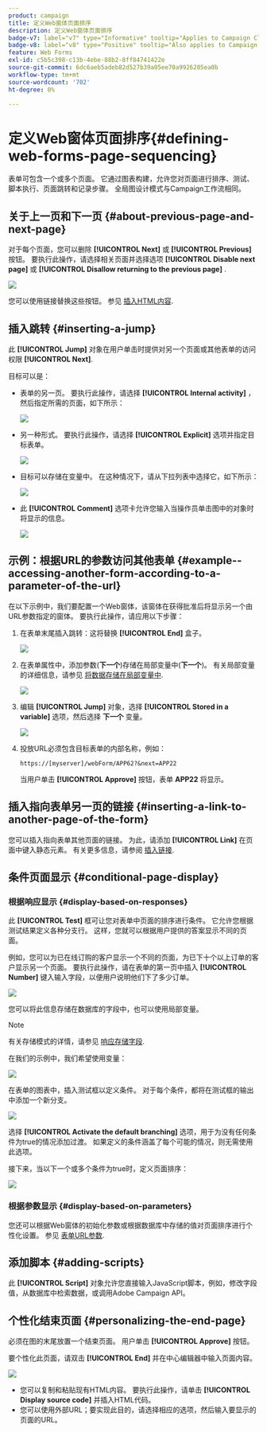 ```yaml
---
product: campaign
title: 定义Web窗体页面排序
description: 定义Web窗体页面排序
badge-v7: label="v7" type="Informative" tooltip="Applies to Campaign Classic v7"
badge-v8: label="v8" type="Positive" tooltip="Also applies to Campaign v8"
feature: Web Forms
exl-id: c5b5c398-c13b-4ebe-88b2-8ff84741422e
source-git-commit: 6dc6aeb5adeb82d527b39a05ee70a9926205ea0b
workflow-type: tm+mt
source-wordcount: '702'
ht-degree: 0%

---
```


# 定义Web窗体页面排序{#defining-web-forms-page-sequencing}



表单可包含一个或多个页面。 它通过图表构建，允许您对页面进行排序、测试、脚本执行、页面跳转和记录步骤。 全局图设计模式与Campaign工作流相同。

## 关于上一页和下一页 {#about-previous-page-and-next-page}

对于每个页面，您可以删除 **[!UICONTROL Next]** 或 **[!UICONTROL Previous]** 按钮。 要执行此操作，请选择相关页面并选择选项 **[!UICONTROL Disable next page]** 或 **[!UICONTROL Disallow returning to the previous page]** .

![](assets/s_ncs_admin_survey_no_next_page.png)

您可以使用链接替换这些按钮。 参见 [插入HTML内容](static-elements-in-a-web-form.md#inserting-html-content).

## 插入跳转 {#inserting-a-jump}

此 **[!UICONTROL Jump]** 对象在用户单击时提供对另一个页面或其他表单的访问权限 **[!UICONTROL Next]**.

目标可以是：

* 表单的另一页。 要执行此操作，请选择 **[!UICONTROL Internal activity]** ，然后指定所需的页面，如下所示：

   ![](assets/s_ncs_admin_jump_param1.png)

* 另一种形式。 要执行此操作，请选择 **[!UICONTROL Explicit]** 选项并指定目标表单。

   ![](assets/s_ncs_admin_jump_param2.png)

* 目标可以存储在变量中。 在这种情况下，请从下拉列表中选择它，如下所示：

   ![](assets/s_ncs_admin_jump_param3.png)

* 此 **[!UICONTROL Comment]** 选项卡允许您输入当操作员单击图中的对象时将显示的信息。

   ![](assets/s_ncs_admin_survey_jump_comment.png)

## 示例：根据URL的参数访问其他表单 {#example--accessing-another-form-according-to-a-parameter-of-the-url}

在以下示例中，我们要配置一个Web窗体，该窗体在获得批准后将显示另一个由URL参数指定的窗体。 要执行此操作，请应用以下步骤：

1. 在表单末尾插入跳转：这将替换 **[!UICONTROL End]** 盒子。

   ![](assets/s_ncs_admin_survey_jump_sample1.png)

1. 在表单属性中，添加参数(**下一个**)存储在局部变量中(**下一个**)。 有关局部变量的详细信息，请参见 [将数据存储在局部变量中](web-forms-answers.md#storing-data-in-a-local-variable).

   ![](assets/s_ncs_admin_survey_jump_sample2.png)

1. 编辑 **[!UICONTROL Jump]** 对象，选择 **[!UICONTROL Stored in a variable]** 选项，然后选择 **下一个** 变量。

   ![](assets/s_ncs_admin_survey_jump_sample3.png)

1. 投放URL必须包含目标表单的内部名称，例如：

   ```
   https://[myserver]/webForm/APP62?&next=APP22
   ```

   当用户单击 **[!UICONTROL Approve]** 按钮，表单 **APP22** 将显示。

## 插入指向表单另一页的链接 {#inserting-a-link-to-another-page-of-the-form}

您可以插入指向表单其他页面的链接。 为此，请添加 **[!UICONTROL Link]** 在页面中键入静态元素。 有关更多信息，请参阅 [插入链接](static-elements-in-a-web-form.md#inserting-a-link).

## 条件页面显示 {#conditional-page-display}

### 根据响应显示 {#display-based-on-responses}

此 **[!UICONTROL Test]** 框可让您对表单中页面的排序进行条件。 它允许您根据测试结果定义各种分支行。 这样，您就可以根据用户提供的答案显示不同的页面。

例如，您可以为已在线订购的客户显示一个不同的页面，为已下十个以上订单的客户显示另一个页面。 要执行此操作，请在表单的第一页中插入 **[!UICONTROL Number]** 键入输入字段，以便用户说明他们下了多少订单。

![](assets/s_ncs_admin_survey_test_ex0.png)

您可以将此信息存储在数据库的字段中，也可以使用局部变量。

>[!NOTE]
>
>有关存储模式的详情，请参见 [响应存储字段](web-forms-answers.md#response-storage-fields).

在我们的示例中，我们希望使用变量：

![](assets/s_ncs_admin_survey_test_ex1.png)

在表单的图表中，插入测试框以定义条件。 对于每个条件，都将在测试框的输出中添加一个新分支。

![](assets/s_ncs_admin_survey_test_ex2.png)

选择 **[!UICONTROL Activate the default branching]** 选项，用于为没有任何条件为true的情况添加过渡。 如果定义的条件涵盖了每个可能的情况，则无需使用此选项。

接下来，当以下一个或多个条件为true时，定义页面排序：

![](assets/s_ncs_admin_survey_test_ex3.png)

### 根据参数显示 {#display-based-on-parameters}

您还可以根据Web窗体的初始化参数或根据数据库中存储的值对页面排序进行个性化设置。 参见 [表单URL参数](defining-web-forms-properties.md#form-url-parameters).

## 添加脚本 {#adding-scripts}

此 **[!UICONTROL Script]** 对象允许您直接输入JavaScript脚本，例如，修改字段值，从数据库中检索数据，或调用Adobe Campaign API。

## 个性化结束页面 {#personalizing-the-end-page}

必须在图的末尾放置一个结束页面。 用户单击 **[!UICONTROL Approve]** 按钮。

要个性化此页面，请双击 **[!UICONTROL End]** 并在中心编辑器中输入页面内容。

![](assets/s_ncs_admin_survey_end_page_edit.png)

* 您可以复制和粘贴现有HTML内容。 要执行此操作，请单击 **[!UICONTROL Display source code]** 并插入HTML代码。
* 您可以使用外部URL；要实现此目的，请选择相应的选项，然后输入要显示的页面的URL。
